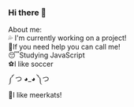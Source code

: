 ### Hi there 👋

<!--
**VitorNasBr/VitorNasBr** is a ✨ _special_ ✨ repository because its `README.md` (this file) appears on your GitHub profile.--!>


About me:
<br>
💦 I'm currently working on a project!
<br>
👊If you need help you can call me!
<br>
😴Studying JavaScript
<br>
⚽I like soccer
<br>

༼ つ ◕_◕ ༽つ
<br>
🦝I like meerkats!

<img src="https://cdn.discordapp.com/attachments/752266005538930719/830070475626512444/o-merkat-suricata-ou-suricato-C3A9-um-pequeno-carnC3ADvoro-na-famC3ADlia-dos-mongueiros-C3BAnico-mem.png" style="width: 10vw; height: 10vw;>
